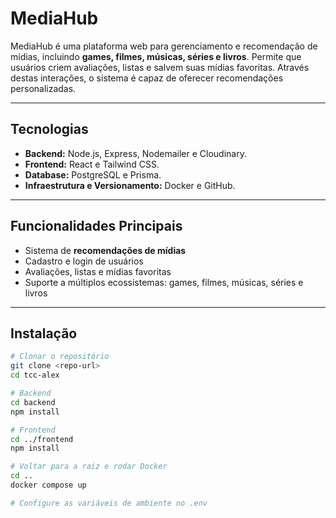 # MediaHub

MediaHub é uma plataforma web para gerenciamento e recomendação de mídias, incluindo **games, filmes, músicas, séries e livros**. Permite que usuários criem avaliações, listas e salvem suas mídias favoritas. Através destas interações, o sistema é capaz de oferecer recomendações personalizadas.

---

## Tecnologias

- **Backend:** Node.js, Express, Nodemailer e  Cloudinary.
- **Frontend:** React e Tailwind CSS.
- **Database:** PostgreSQL e Prisma. 
- **Infraestrutura e Versionamento:** Docker e GitHub.

---

## Funcionalidades Principais

- Sistema de **recomendações de mídias**  
- Cadastro e login de usuários  
- Avaliações, listas e mídias favoritas  
- Suporte a múltiplos ecossistemas: games, filmes, músicas, séries e livros  

---

## Instalação

```bash
# Clonar o repositório
git clone <repo-url>
cd tcc-alex

# Backend
cd backend
npm install

# Frontend
cd ../frontend
npm install

# Voltar para a raiz e rodar Docker
cd ..
docker compose up

# Configure as variáveis de ambiente no .env